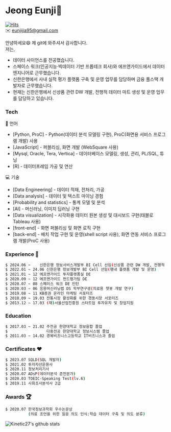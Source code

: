 # Jeong Eunji👋
[![Hits](https://hits.seeyoufarm.com/api/count/incr/badge.svg?url=https%3A%2F%2Fgithub.com%2FeunjiJeong729&count_bg=%23E495F6&title_bg=%23555555&icon=&icon_color=%23E7E7E7&title=hits&edge_flat=false)](https://hits.seeyoufarm.com)<br>
✉️ eunjijia95@gmail.com

안녕하세요😄 제 git에 와주셔서 감사합니다.<br>
저는,
  - 데이터 사이언스를 전공했습니다.
  - 스페이스 워크(인공지능·빅데이터 기반 프롭테크 회사)와 에프앤가이드에서 데이터 엔지니어로 근무했습니다.
  - 신한은행에서 사내 실적 평가 플랫폼 구축 및 운영 업무를 담당하며 금융 풀스택 개발자로 근무했습니다.
  - 현재는 신한은행에서 신상품 관련 DW 개발, 전행적 데이터 마트 생성 및 운영 업무를 담당하고 있습니다.

### Tech

📔 언어
* [Python, ProC] - Python(데이터 분석 모델링 구현), ProC(화면용 서비스 프로그램 개발) 사용
* [JavaScript] - 퍼블리싱, 화면 개발 (WebSquare 사용)
* [Mysql, Oracle, Tera, Vertica] - 데이터베이스 모델링, 생성, 관리, PL/SQL, 튜닝
* [R] - 데이터프레임 가공 및 연산
 
💻 기술
* [Data Engineering] - 데이터 적재, 전처리, 가공
* [Data analysis] - 데이터 및 텍스트 마이닝 경험
* [Probability and statistics] - 통계 모델 및 분석
* [AI] - 머신러닝, 이미지 딥러닝 구현
* [Data visualization] - 시각화용 데이터 원본 생성 및 대시보드 구현(태블로 Tableau 사용)
* [front-end] - 화면 퍼블리싱 및 화면 로직 구현
* [back-end] - 배치 작업 구현 및 운영(shell script 사용), 화면 연동 서비스 프로그램 개발(ProC 사용)

### Experience 🏢

```sh
$ 2024.06 ~    신한은행 정보서비스개발부 BI Cell 선임(신상품 관련 DW 개발, 전행적 데이터 마트 생성 및 운영)
$ 2022.01 ~ 24.06 신한은행 정보개발부 BI Cell 선임(행내 플랫폼 개발 및 운영)
$ 2021.01 ~ 12 에프앤가이드 투자플랫폼실 DE
$ 2020.09 ~ 12 에프앤가이드 펀드평가팀 DE
$ 2020.07 ~ 08 스페이스 워크 DE 인턴
$ 2020.03 ~ 06 응용머신러닝랩 DS 학부연구생(의료용 챗봇 개발 연구)
$ 2019.08 ~ 11 KB증권 온라인 마케팅 서포터즈
$ 2018.09 ~ 19.03 전통시장 활성화를 위한 경동시장 서포터즈
$ 2013.12 ~ 17.03 (재)서울산업진흥원 스타트업 투자유치 및 창업지원
```

### Education

```sh
$ 2017.03 ~ 21.02 주전공 한양대학교 정보융합 졸업
$                 다중전공 한양대학교 정보시스템 졸업
$ 2011.03 ~ 14.02 경복비즈니스고등학교 IT비즈니스과 졸업
```

### Certificates ♥️

```sh
$ 2023.07 SQLD(SQL 개발자)
$ 2021.02 투자자산운용사
$ 2020.11 정보처리기사
$ 2020.07 ADsP(데이터분석 준전문가)
$ 2020.03 TOEIC-Speaking Test(lv.6)
$ 2019.11 사회조사분석사 2급
```

### Awards 🏆
```sh
$ 2020.07 한국정보과학회 우수논문상
          (의료 조언을 위한 질문 의도 인식:학습 데이터 구축 및 의도 분류)
```

![Kinetic27's github stats](https://github-readme-stats.vercel.app/api?username=eunjiJeong729&show_icons=true)
